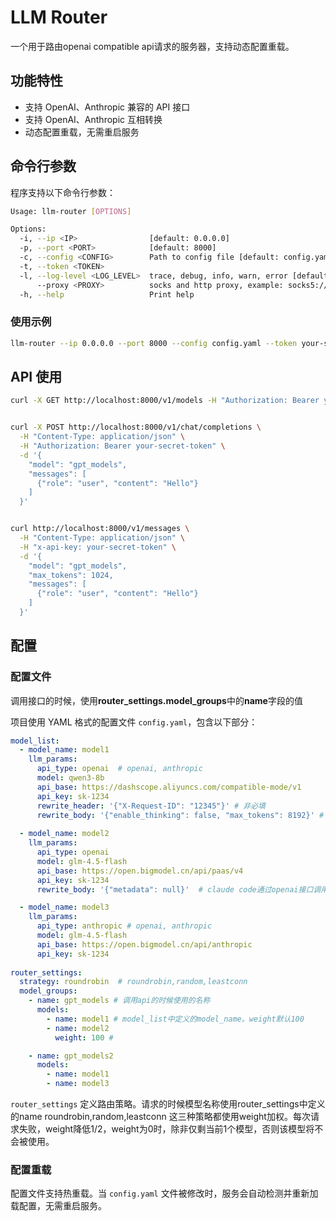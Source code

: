 # LLM Router

一个用于路由openai compatible api请求的服务器，支持动态配置重载。

## 功能特性

- 支持 OpenAI、Anthropic 兼容的 API 接口
- 支持 OpenAI、Anthropic 互相转换
- 动态配置重载，无需重启服务


## 命令行参数

程序支持以下命令行参数：

```bash
Usage: llm-router [OPTIONS]

Options:
  -i, --ip <IP>                [default: 0.0.0.0]
  -p, --port <PORT>            [default: 8000]
  -c, --config <CONFIG>        Path to config file [default: config.yaml]
  -t, --token <TOKEN>          
  -l, --log-level <LOG_LEVEL>  trace, debug, info, warn, error [default: warn]
      --proxy <PROXY>          socks and http proxy, example: socks5://192.168.0.2:10080
  -h, --help                   Print help
```

### 使用示例

```bash
llm-router --ip 0.0.0.0 --port 8000 --config config.yaml --token your-secret-token
```


## API 使用

```bash
curl -X GET http://localhost:8000/v1/models -H "Authorization: Bearer your-secret-token"


curl -X POST http://localhost:8000/v1/chat/completions \
  -H "Content-Type: application/json" \
  -H "Authorization: Bearer your-secret-token" \
  -d '{
    "model": "gpt_models",
    "messages": [
      {"role": "user", "content": "Hello"}
    ]
  }'


curl http://localhost:8000/v1/messages \
  -H "Content-Type: application/json" \
  -H "x-api-key: your-secret-token" \
  -d '{
    "model": "gpt_models",
    "max_tokens": 1024,
    "messages": [
      {"role": "user", "content": "Hello"}
    ]
  }'
```


## 配置

### 配置文件

调用接口的时候，使用**router_settings.model_groups**中的**name**字段的值

项目使用 YAML 格式的配置文件 `config.yaml`，包含以下部分：


```yaml
model_list:
  - model_name: model1
    llm_params:
      api_type: openai  # openai, anthropic
      model: qwen3-8b
      api_base: https://dashscope.aliyuncs.com/compatible-mode/v1
      api_key: sk-1234
      rewrite_header: '{"X-Request-ID": "12345"}' # 非必填
      rewrite_body: '{"enable_thinking": false, "max_tokens": 8192}' # 非必填
      
  - model_name: model2
    llm_params:
      api_type: openai
      model: glm-4.5-flash
      api_base: https://open.bigmodel.cn/api/paas/v4
      api_key: sk-1234
      rewrite_body: '{"metadata": null}'  # claude code通过openai接口调用glm的时候，metadata设为null

  - model_name: model3
    llm_params:
      api_type: anthropic # openai, anthropic
      model: glm-4.5-flash
      api_base: https://open.bigmodel.cn/api/anthropic
      api_key: sk-1234
      
router_settings:
  strategy: roundrobin  # roundrobin,random,leastconn
  model_groups:
    - name: gpt_models # 调用api的时候使用的名称
      models:
        - name: model1 # model_list中定义的model_name。weight默认100
        - name: model2 
          weight: 100 # 

    - name: gpt_models2
      models:
        - name: model1
        - name: model3

```

`router_settings` 定义路由策略。请求的时候模型名称使用router_settings中定义的name
roundrobin,random,leastconn 这三种策略都使用weight加权。每次请求失败，weight降低1/2，weight为0时，除非仅剩当前1个模型，否则该模型将不会被使用。



### 配置重载

配置文件支持热重载。当 `config.yaml` 文件被修改时，服务会自动检测并重新加载配置，无需重启服务。